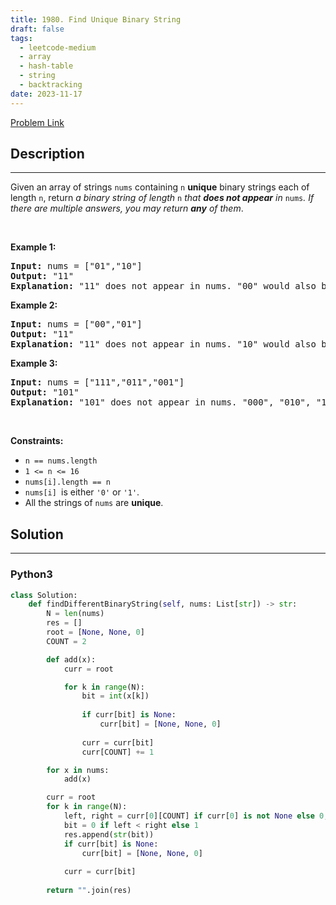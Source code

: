 ```yaml
---
title: 1980. Find Unique Binary String
draft: false
tags: 
  - leetcode-medium
  - array
  - hash-table
  - string
  - backtracking
date: 2023-11-17
---
```


[Problem Link](https://leetcode.com/problems/find-unique-binary-string/)

## Description

---
<p>Given an array of strings <code>nums</code> containing <code>n</code> <strong>unique</strong> binary strings each of length <code>n</code>, return <em>a binary string of length </em><code>n</code><em> that <strong>does not appear</strong> in </em><code>nums</code><em>. If there are multiple answers, you may return <strong>any</strong> of them</em>.</p>

<p>&nbsp;</p>
<p><strong class="example">Example 1:</strong></p>

<pre>
<strong>Input:</strong> nums = [&quot;01&quot;,&quot;10&quot;]
<strong>Output:</strong> &quot;11&quot;
<strong>Explanation:</strong> &quot;11&quot; does not appear in nums. &quot;00&quot; would also be correct.
</pre>

<p><strong class="example">Example 2:</strong></p>

<pre>
<strong>Input:</strong> nums = [&quot;00&quot;,&quot;01&quot;]
<strong>Output:</strong> &quot;11&quot;
<strong>Explanation:</strong> &quot;11&quot; does not appear in nums. &quot;10&quot; would also be correct.
</pre>

<p><strong class="example">Example 3:</strong></p>

<pre>
<strong>Input:</strong> nums = [&quot;111&quot;,&quot;011&quot;,&quot;001&quot;]
<strong>Output:</strong> &quot;101&quot;
<strong>Explanation:</strong> &quot;101&quot; does not appear in nums. &quot;000&quot;, &quot;010&quot;, &quot;100&quot;, and &quot;110&quot; would also be correct.
</pre>

<p>&nbsp;</p>
<p><strong>Constraints:</strong></p>

<ul>
	<li><code>n == nums.length</code></li>
	<li><code>1 &lt;= n &lt;= 16</code></li>
	<li><code>nums[i].length == n</code></li>
	<li><code>nums[i] </code>is either <code>&#39;0&#39;</code> or <code>&#39;1&#39;</code>.</li>
	<li>All the strings of <code>nums</code> are <strong>unique</strong>.</li>
</ul>


## Solution

---
### Python3
``` py title='find-unique-binary-string'
class Solution:
    def findDifferentBinaryString(self, nums: List[str]) -> str:
        N = len(nums)
        res = []
        root = [None, None, 0]
        COUNT = 2

        def add(x):
            curr = root

            for k in range(N):
                bit = int(x[k])
                
                if curr[bit] is None:
                    curr[bit] = [None, None, 0]
                
                curr = curr[bit]
                curr[COUNT] += 1

        for x in nums:
            add(x)

        curr = root
        for k in range(N):
            left, right = curr[0][COUNT] if curr[0] is not None else 0, curr[1][COUNT] if curr[1] is not None else 0
            bit = 0 if left < right else 1
            res.append(str(bit))
            if curr[bit] is None:
                curr[bit] = [None, None, 0]
            
            curr = curr[bit]
        
        return "".join(res)
```

